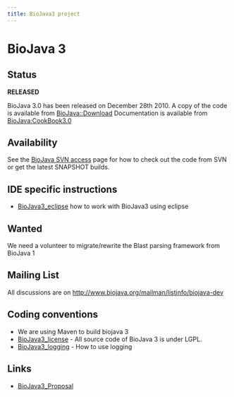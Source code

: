 ```yaml
---
title: BioJava3 project
---
```


BioJava 3
=========

Status
------

**RELEASED**

BioJava 3.0 has been released on December 28th 2010. A copy of the code
is available from <BioJava::Download> Documentation is available from
<BioJava:CookBook3.0>

Availability
------------

See the [BioJava SVN access](CVS_to_SVN_Migration "wikilink") page for
how to check out the code from SVN or get the latest SNAPSHOT builds.

IDE specific instructions
-------------------------

-   [BioJava3\_eclipse](BioJava3_eclipse "wikilink") how to work with
    BioJava3 using eclipse

Wanted
------

We need a volunteer to migrate/rewrite the Blast parsing framework from
BioJava 1

Mailing List
------------

All discussions are on
[<http://www.biojava.org/mailman/listinfo/biojava-dev>](http://www.biojava.org/mailman/listinfo/biojava-dev)

Coding conventions
------------------

-   We are using Maven to build biojava 3
-   [BioJava3\_license](BioJava3_license "wikilink") - All source code
    of BioJava 3 is under LGPL.
-   [BioJava3\_logging](BioJava3_logging "wikilink") - How to use
    logging

Links
-----

-   [BioJava3\_Proposal](BioJava3_Proposal "wikilink")

